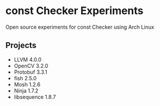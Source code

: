 # const Checker Experiments

Open source experiments for const Checker using Arch Linux

## Projects

- LLVM 4.0.0
- OpenCV 3.2.0
- Protobuf 3.3.1
- fish 2.5.0
- Mosh 1.2.6
- Ninja 1.7.2
- libsequence 1.8.7
